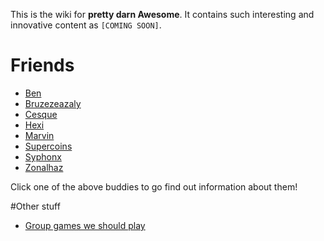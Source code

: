 <!-- TITLE: pretty darn Wiki -->
<!-- SUBTITLE: this is the wiki of pretty darn Awesome -->

This is the wiki for **pretty darn Awesome**. It contains such interesting and innovative content as `[COMING SOON]`.

# Friends
* [Ben](ben)
* [Bruzezeazaly](bruzezeazaly)
* [Cesque](cesque)
* [Hexi](hexi)
* [Marvin](marvin)
* [Supercoins](supercoins)
* [Syphonx](syphonx)
* [Zonalhaz](zonalhaz)

Click one of the above buddies to go find out information about them!

#Other stuff

* [Group games we should play](to-play)